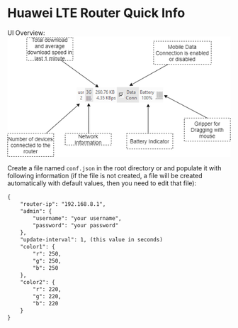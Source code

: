 # Huawei LTE Router Quick Info

UI Overview:
![GUI overview](https://github.com/NAbdulla1/Huawei-LTE-Router-Quick-Info/blob/main/router%20controller%20ui.png?raw=true)

Create a file named `conf.json` in the root directory or  and populate it with following information (if the file is not created, a file will be created automatically with default values, then you need to edit that file):
```
{
    "router-ip": "192.168.8.1",
    "admin": {
        "username": "your username",
        "password": "your password"
    },
    "update-interval": 1, (this value in seconds)
    "color1": {
        "r": 250,
        "g": 250,
        "b": 250
    },
    "color2": {
        "r": 220,
        "g": 220,
        "b": 220
    }
}
```